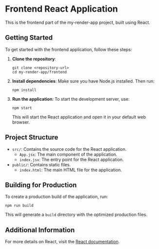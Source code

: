 # Frontend React Application

This is the frontend part of the my-render-app project, built using React.

## Getting Started

To get started with the frontend application, follow these steps:

1. **Clone the repository**:
   ```
   git clone <repository-url>
   cd my-render-app/frontend
   ```

2. **Install dependencies**:
   Make sure you have Node.js installed. Then run:
   ```
   npm install
   ```

3. **Run the application**:
   To start the development server, use:
   ```
   npm start
   ```
   This will start the React application and open it in your default web browser.

## Project Structure

- `src/`: Contains the source code for the React application.
  - `App.jsx`: The main component of the application.
  - `index.jsx`: The entry point for the React application.
- `public/`: Contains static files.
  - `index.html`: The main HTML file for the application.

## Building for Production

To create a production build of the application, run:
```
npm run build
```
This will generate a `build` directory with the optimized production files.

## Additional Information

For more details on React, visit the [React documentation](https://reactjs.org/docs/getting-started.html).